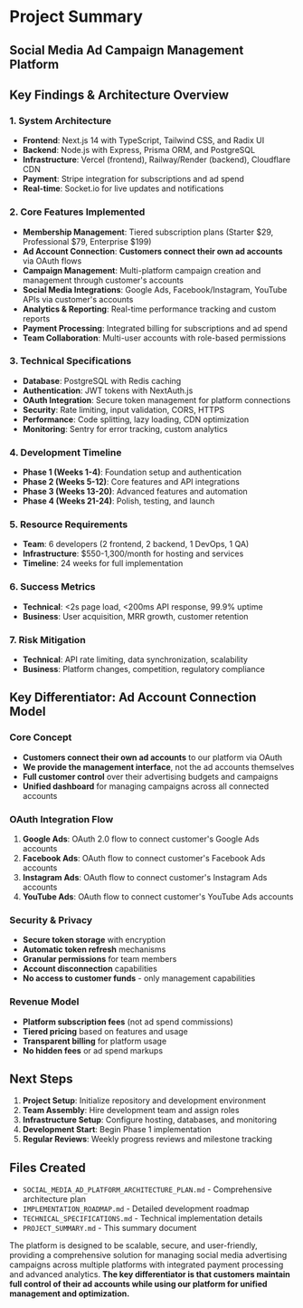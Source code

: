 # Project Summary
## Social Media Ad Campaign Management Platform

## Key Findings & Architecture Overview

### 1. System Architecture
- **Frontend**: Next.js 14 with TypeScript, Tailwind CSS, and Radix UI
- **Backend**: Node.js with Express, Prisma ORM, and PostgreSQL
- **Infrastructure**: Vercel (frontend), Railway/Render (backend), Cloudflare CDN
- **Payment**: Stripe integration for subscriptions and ad spend
- **Real-time**: Socket.io for live updates and notifications

### 2. Core Features Implemented
- **Membership Management**: Tiered subscription plans (Starter $29, Professional $79, Enterprise $199)
- **Ad Account Connection**: **Customers connect their own ad accounts** via OAuth flows
- **Campaign Management**: Multi-platform campaign creation and management through customer's accounts
- **Social Media Integrations**: Google Ads, Facebook/Instagram, YouTube APIs via customer's accounts
- **Analytics & Reporting**: Real-time performance tracking and custom reports
- **Payment Processing**: Integrated billing for subscriptions and ad spend
- **Team Collaboration**: Multi-user accounts with role-based permissions

### 3. Technical Specifications
- **Database**: PostgreSQL with Redis caching
- **Authentication**: JWT tokens with NextAuth.js
- **OAuth Integration**: Secure token management for platform connections
- **Security**: Rate limiting, input validation, CORS, HTTPS
- **Performance**: Code splitting, lazy loading, CDN optimization
- **Monitoring**: Sentry for error tracking, custom analytics

### 4. Development Timeline
- **Phase 1 (Weeks 1-4)**: Foundation setup and authentication
- **Phase 2 (Weeks 5-12)**: Core features and API integrations
- **Phase 3 (Weeks 13-20)**: Advanced features and automation
- **Phase 4 (Weeks 21-24)**: Polish, testing, and launch

### 5. Resource Requirements
- **Team**: 6 developers (2 frontend, 2 backend, 1 DevOps, 1 QA)
- **Infrastructure**: $550-1,300/month for hosting and services
- **Timeline**: 24 weeks for full implementation

### 6. Success Metrics
- **Technical**: <2s page load, <200ms API response, 99.9% uptime
- **Business**: User acquisition, MRR growth, customer retention

### 7. Risk Mitigation
- **Technical**: API rate limiting, data synchronization, scalability
- **Business**: Platform changes, competition, regulatory compliance

## Key Differentiator: Ad Account Connection Model

### **Core Concept**
- **Customers connect their own ad accounts** to our platform via OAuth
- **We provide the management interface**, not the ad accounts themselves
- **Full customer control** over their advertising budgets and campaigns
- **Unified dashboard** for managing campaigns across all connected accounts

### **OAuth Integration Flow**
1. **Google Ads**: OAuth 2.0 flow to connect customer's Google Ads accounts
2. **Facebook Ads**: OAuth flow to connect customer's Facebook Ads accounts
3. **Instagram Ads**: OAuth flow to connect customer's Instagram Ads accounts
4. **YouTube Ads**: OAuth flow to connect customer's YouTube Ads accounts

### **Security & Privacy**
- **Secure token storage** with encryption
- **Automatic token refresh** mechanisms
- **Granular permissions** for team members
- **Account disconnection** capabilities
- **No access to customer funds** - only management capabilities

### **Revenue Model**
- **Platform subscription fees** (not ad spend commissions)
- **Tiered pricing** based on features and usage
- **Transparent billing** for platform usage
- **No hidden fees** or ad spend markups

## Next Steps

1. **Project Setup**: Initialize repository and development environment
2. **Team Assembly**: Hire development team and assign roles
3. **Infrastructure Setup**: Configure hosting, databases, and monitoring
4. **Development Start**: Begin Phase 1 implementation
5. **Regular Reviews**: Weekly progress reviews and milestone tracking

## Files Created
- `SOCIAL_MEDIA_AD_PLATFORM_ARCHITECTURE_PLAN.md` - Comprehensive architecture plan
- `IMPLEMENTATION_ROADMAP.md` - Detailed development roadmap
- `TECHNICAL_SPECIFICATIONS.md` - Technical implementation details
- `PROJECT_SUMMARY.md` - This summary document

The platform is designed to be scalable, secure, and user-friendly, providing a comprehensive solution for managing social media advertising campaigns across multiple platforms with integrated payment processing and advanced analytics. **The key differentiator is that customers maintain full control of their ad accounts while using our platform for unified management and optimization.**
